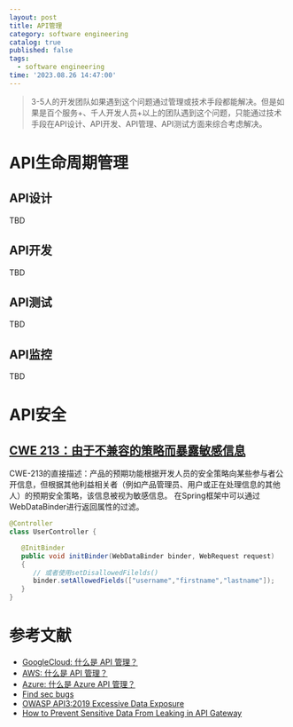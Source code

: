 ```yaml
---
layout: post
title: API管理
category: software engineering
catalog: true
published: false
tags:
  - software engineering
time: '2023.08.26 14:47:00'
---
```

> 3-5人的开发团队如果遇到这个问题通过管理或技术手段都能解决。但是如果是百个服务+、千人开发人员+以上的团队遇到这个问题，只能通过技术手段在API设计、API开发、API管理、API测试方面来综合考虑解决。

# API生命周期管理

## API设计
TBD

## API开发
TBD

## API测试
TBD

## API监控
TBD

# API安全

## [CWE 213：由于不兼容的策略而暴露敏感信息](https://cwe.mitre.org/data/definitions/213.html)
CWE-213的直接描述：产品的预期功能根据开发人员的安全策略向某些参与者公开信息，但根据其他利益相关者（例如产品管理员、用户或正在处理信息的其他人）的预期安全策略，该信息被视为敏感信息。
在Spring框架中可以通过WebDataBinder进行返回属性的过滤。
```Java
@Controller
class UserController {

   @InitBinder
   public void initBinder(WebDataBinder binder, WebRequest request)
   {
      // 或者使用setDisallowedFilelds()
      binder.setAllowedFields(["username","firstname","lastname"]);
   }
}
```

# 参考文献
- [GoogleCloud: 什么是 API 管理？](https://cloud.google.com/learn/what-is-api-management?hl=zh-cn#section-1)
- [AWS: 什么是 API 管理？](https://aws.amazon.com/cn/api-gateway/api-management/)
- [Azure: 什么是 Azure API 管理？](https://learn.microsoft.com/zh-cn/azure/api-management/api-management-key-concepts)
- [Find sec bugs](https://find-sec-bugs.github.io/bugs.htm)
- [OWASP API3:2019 Excessive Data Exposure](https://owasp.org/API-Security/editions/2019/en/0xa3-excessive-data-exposure/)
- [How to Prevent Sensitive Data From Leaking in API Gateway](https://api7.ai/blog/apisix-prevents-sensitive-data-leaking)